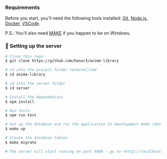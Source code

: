 
### Requirements

Before you start, you'll need the following tools installed:
[Git](https://git-scm.com),
[Node.js](https://nodejs.org/en/),
[Docker](https://www.docker.com/),
[VSCode](https://code.visualstudio.com/).


P.S.: You'll also need [MAKE](http://gnuwin32.sourceforge.net/packages/make.htm) if you happen to be on Windows.

### 🎲 Setting up the server

```bash
# Clone this repo
$ git clone https://github.com/hanar3/anime-library

# cd into the project folder terminal/cmd
$ cd anime-library

# cd into the server folder
$ cd server

# Install the dependencies
$ npm install

# Run tests
$ npm run test

# Set up the database and run the application in development mode (don't forget to edit your .env file!)
$ make up

# Create the database tables
$ make migrate

# The server will start running on port 4000 - go to <http://localhost:4000/graphql> to start writing graphql queries
```